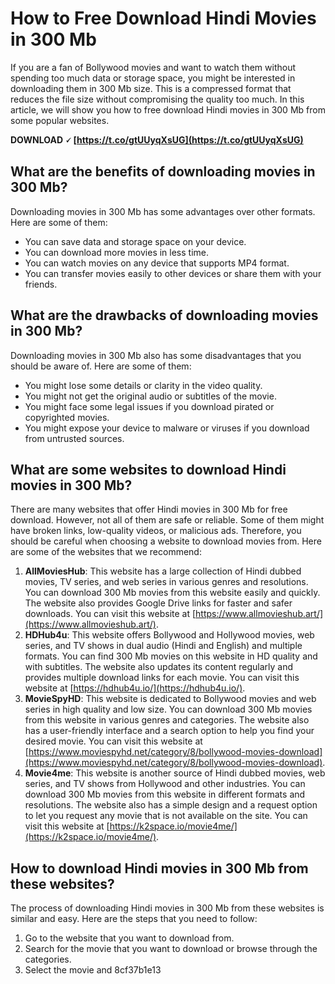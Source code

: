 # How to Free Download Hindi Movies in 300 Mb
 
If you are a fan of Bollywood movies and want to watch them without spending too much data or storage space, you might be interested in downloading them in 300 Mb size. This is a compressed format that reduces the file size without compromising the quality too much. In this article, we will show you how to free download Hindi movies in 300 Mb from some popular websites.
 
**DOWNLOAD 🗸 [https://t.co/gtUUyqXsUG](https://t.co/gtUUyqXsUG)**


 
## What are the benefits of downloading movies in 300 Mb?
 
Downloading movies in 300 Mb has some advantages over other formats. Here are some of them:
 
- You can save data and storage space on your device.
- You can download more movies in less time.
- You can watch movies on any device that supports MP4 format.
- You can transfer movies easily to other devices or share them with your friends.

## What are the drawbacks of downloading movies in 300 Mb?
 
Downloading movies in 300 Mb also has some disadvantages that you should be aware of. Here are some of them:

- You might lose some details or clarity in the video quality.
- You might not get the original audio or subtitles of the movie.
- You might face some legal issues if you download pirated or copyrighted movies.
- You might expose your device to malware or viruses if you download from untrusted sources.

## What are some websites to download Hindi movies in 300 Mb?
 
There are many websites that offer Hindi movies in 300 Mb for free download. However, not all of them are safe or reliable. Some of them might have broken links, low-quality videos, or malicious ads. Therefore, you should be careful when choosing a website to download movies from. Here are some of the websites that we recommend:

1. **AllMoviesHub**: This website has a large collection of Hindi dubbed movies, TV series, and web series in various genres and resolutions. You can download 300 Mb movies from this website easily and quickly. The website also provides Google Drive links for faster and safer downloads. You can visit this website at [https://www.allmovieshub.art/](https://www.allmovieshub.art/).
2. **HDHub4u**: This website offers Bollywood and Hollywood movies, web series, and TV shows in dual audio (Hindi and English) and multiple formats. You can find 300 Mb movies on this website in HD quality and with subtitles. The website also updates its content regularly and provides multiple download links for each movie. You can visit this website at [https://hdhub4u.io/](https://hdhub4u.io/).
3. **MovieSpyHD**: This website is dedicated to Bollywood movies and web series in high quality and low size. You can download 300 Mb movies from this website in various genres and categories. The website also has a user-friendly interface and a search option to help you find your desired movie. You can visit this website at [https://www.moviespyhd.net/category/8/bollywood-movies-download](https://www.moviespyhd.net/category/8/bollywood-movies-download).
4. **Movie4me**: This website is another source of Hindi dubbed movies, web series, and TV shows from Hollywood and other industries. You can download 300 Mb movies from this website in different formats and resolutions. The website also has a simple design and a request option to let you request any movie that is not available on the site. You can visit this website at [https://k2space.io/movie4me/](https://k2space.io/movie4me/).

## How to download Hindi movies in 300 Mb from these websites?
 
The process of downloading Hindi movies in 300 Mb from these websites is similar and easy. Here are the steps that you need to follow:

1. Go to the website that you want to download from.
2. Search for the movie that you want to download or browse through the categories.
3. Select the movie and 8cf37b1e13



